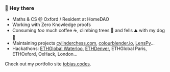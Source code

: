 ### 👋 Hey there

- Maths & CS @ Oxford / Resident at HomeDAO
- Working with Zero Knowledge proofs
- Consuming *too* much coffee ☕️, climbing trees 🌳 and fells ⛰ with my dog 🦮
- Maintaining projects [cylinderchess.com](https://cylinderchess.com), [colourblender.io](https://colourblender.io), [LensPy](https://github.com/TobiasLoader/LensPy)...
- Hackathons: [ETHGlobal Waterloo](https://ethglobal.com/showcase/tokenbound-titans-5w6oq), [ETHDenver](https://www.easya.io/event/polygon-x-easya-hackathon), ETHGlobal Paris, ETHOxford, OxHack, London...

Check out my portfolio site [tobias.codes](https://www.tobias.codes).
